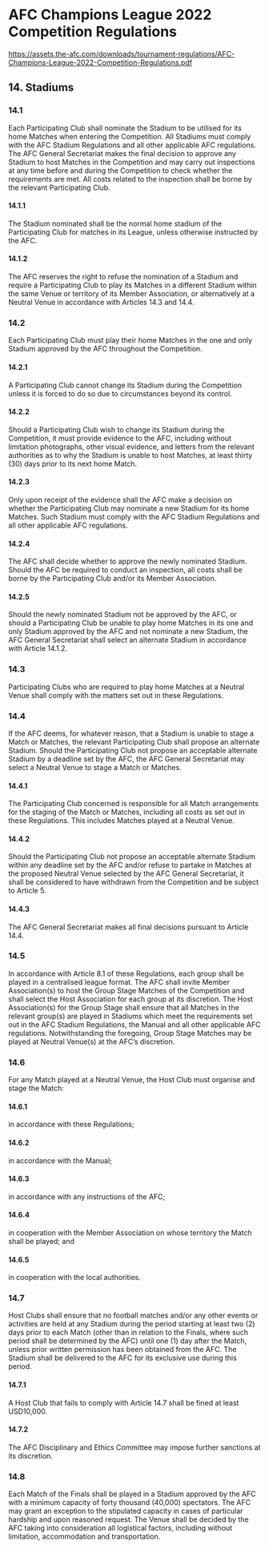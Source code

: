 # AFC Champions League 2022 Competition Regulations

<https://assets.the-afc.com/downloads/tournament-regulations/AFC-Champions-League-2022-Competition-Regulations.pdf>

## 14. Stadiums

### 14.1

Each Participating Club shall nominate the Stadium to be utilised for its home Matches when entering the Competition. All Stadiums must comply with the AFC Stadium Regulations and all other applicable AFC regulations. The AFC General Secretariat makes the final decision to approve any Stadium to host Matches in the Competition and may carry out inspections at any time before and during the Competition to check whether the requirements are met. All costs related to the inspection shall be borne by the relevant Participating Club.

#### 14.1.1

The Stadium nominated shall be the normal home stadium of the Participating Club for matches in its League, unless otherwise instructed by the AFC.

#### 14.1.2

The AFC reserves the right to refuse the nomination of a Stadium and require a Participating Club to play its Matches in a different Stadium within the same Venue or territory of its Member Association, or alternatively at a Neutral Venue in accordance with Articles 14.3 and 14.4.

### 14.2

Each Participating Club must play their home Matches in the one and only Stadium approved by the AFC throughout the Competition.

#### 14.2.1

A Participating Club cannot change its Stadium during the Competition unless it is forced to do so due to circumstances beyond its control.

#### 14.2.2

Should a Participating Club wish to change its Stadium during the Competition, it must provide evidence to the AFC, including without limitation photographs, other visual evidence, and letters from the relevant authorities as to why the Stadium is unable to host Matches, at least thirty (30) days prior to its next home Match.

#### 14.2.3

Only upon receipt of the evidence shall the AFC make a decision on whether the Participating Club may nominate a new Stadium for its home Matches. Such Stadium must comply with the AFC Stadium Regulations and all other applicable AFC regulations.

#### 14.2.4

The AFC shall decide whether to approve the newly nominated Stadium. Should the AFC be required to conduct an inspection, all costs shall be borne by the Participating Club and/or its Member Association.

#### 14.2.5

Should the newly nominated Stadium not be approved by the AFC, or should a Participating Club be unable to play home Matches in its one and only Stadium approved by the AFC and not nominate a new Stadium, the AFC General Secretariat shall select an alternate Stadium in accordance with Article 14.1.2.

### 14.3

Participating Clubs who are required to play home Matches at a Neutral Venue shall comply with the matters set out in these Regulations.

### 14.4

If the AFC deems, for whatever reason, that a Stadium is unable to stage a Match or Matches, the relevant Participating Club shall propose an alternate Stadium. Should the Participating Club not propose an acceptable alternate Stadium by a deadline set by the AFC, the AFC General Secretariat may select a Neutral Venue to stage a Match or Matches.

#### 14.4.1

The Participating Club concerned is responsible for all Match arrangements for the staging of the Match or Matches, including all costs as set out in these Regulations. This includes Matches played at a Neutral Venue.

#### 14.4.2

Should the Participating Club not propose an acceptable alternate Stadium within any deadline set by the AFC and/or refuse to partake in Matches at the proposed Neutral Venue selected by the AFC General Secretariat, it shall be considered to have withdrawn from the Competition and be subject to Article 5.

#### 14.4.3

The AFC General Secretariat makes all final decisions pursuant to Article 14.4.

### 14.5

In accordance with Article 8.1 of these Regulations, each group shall be played in a centralised league format. The AFC shall invite Member Association(s) to host the Group Stage Matches of the Competition and shall select the Host Association for each group at its discretion. The Host Association(s) for the Group Stage shall ensure that all Matches in the relevant group(s) are played in Stadiums which meet the requirements set out in the AFC Stadium Regulations, the Manual and all other applicable AFC regulations. Notwithstanding the foregoing, Group Stage Matches may be played at Neutral Venue(s) at the AFC’s discretion.

### 14.6

For any Match played at a Neutral Venue, the Host Club must organise and stage the Match:

#### 14.6.1

in accordance with these Regulations;

#### 14.6.2

in accordance with the Manual;

#### 14.6.3

in accordance with any instructions of the AFC;

#### 14.6.4

in cooperation with the Member Association on whose territory the Match shall be played; and

#### 14.6.5

in cooperation with the local authorities.

### 14.7

Host Clubs shall ensure that no football matches and/or any other events or activities are held at any Stadium during the period starting at least two (2) days prior to each Match (other than in relation to the Finals, where such period shall be determined by the AFC) until one (1) day after the Match, unless prior written permission has been obtained from the AFC. The Stadium shall be delivered to the AFC for its exclusive use during this period.

#### 14.7.1

A Host Club that fails to comply with Article 14.7 shall be fined at least USD10,000.

#### 14.7.2

The AFC Disciplinary and Ethics Committee may impose further sanctions at its discretion.

### 14.8

Each Match of the Finals shall be played in a Stadium approved by the AFC with a minimum capacity of forty thousand (40,000) spectators. The AFC may grant an exception to the stipulated capacity in cases of particular hardship and upon reasoned request. The Venue shall be decided by the AFC taking into consideration all logistical factors, including without limitation, accommodation and transportation.
